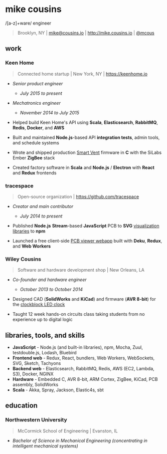 # mike cousins

/[a-z]+ware/ engineer

> Brooklyn, NY | <mike@cousins.io> | <a href='http://mike.cousins.io' target='_blank'>http://mike.cousins.io</a> | <a href='https://github.com/mcous' target='_blank'>@mcous</a>

## work

### Keen Home

> Connected home startup | New York, NY | <a href='https://keenhome.io' target='_blank'>https://keenhome.io</a>

- *Senior product engineer*
  - *July 2015 to present*  
- *Mechatronics engineer*
  - *November 2014 to July 2015*


- Helped build Keen Home's API using **Scala**, **Elasticsearch**, **RabbitMQ**, **Redis**, **Docker**, and **AWS**
- Built and maintained **Node.js**-based API **integration tests**, admin tools, and schedule systems
- Wrote and shipped production <a href='https://keenhome.io/smart-vent' target='_blank'>Smart Vent</a> firmware in **C** with the SiLabs Ember **ZigBee** stack
- Created factory software in **Scala** and **Node.js** / **Electron** with **React** and **Redux** frontends

### tracespace

> Open-source organization | <a href='https://github.com/tracespace' target='_blank'>https://github.com/tracespace</a>

- *Creator and main contributor*
  - *July 2014 to present*


- Published **Node.js** **Stream**-based **JavaScript** PCB to **SVG** <a href='https://www.npmjs.com/search?q=maintainer:mcous%20keywords:pcb' target='_blank'>visualization libraries</a> to **npm**
- Launched a free client-side <a href='http://viewer.tracespace.io' target='_blank'>PCB viewer webapp</a> built with **Deku**, **Redux**, and **Web Workers**

### Wiley Cousins

> Software and hardware development shop | New Orleans, LA

- *Co-founder and hardware engineer*
  - *October 2013 to October 2014*


- Designed CAD (**SolidWorks** and **KiCad**) and firmware (**AVR 8-bit**) for the <a href='https://github.com/wileycousins/clockblock' target='_blank'>clockblock LED clock</a>
- Taught 12 week hands-on circuits class taking students from no experience up to digital logic

## libraries, tools, and skills

- **JavaScript** - Node.js (and built-in libraries), npm, Mocha, Zuul, testdouble.js, Lodash, Bluebird
- **Frontend web** - Redux, React, bundlers, Web Workers, WebSockets, SVG, Sketch, Tachyons
- **Backend web** - Elasticsearch, RabbitMQ, Redis, AWS (EC2, Lambda, S3), Docker, NGINX
- **Hardware** - Embedded C, AVR 8-bit, ARM Cortex, ZigBee, KiCad, PCB assembly, SolidWorks
- **Scala** - Akka, Spray, Jackson, Elastic4s, sbt


## education

### Northwestern University

> McCormick School of Engineering  | Evanston, IL

- *Bachelor of Science in Mechanical Engineering (concentrating in intelligent mechanical systems)*
